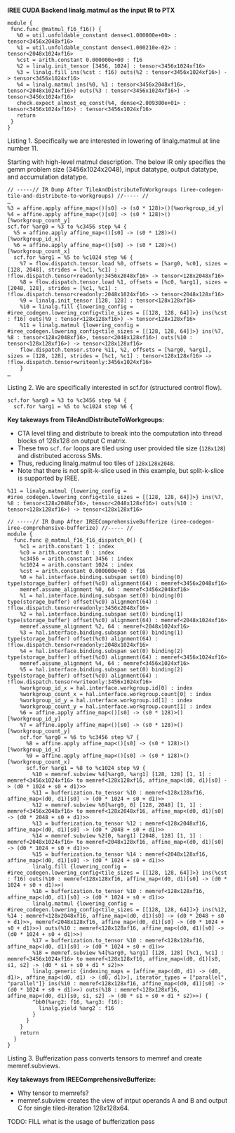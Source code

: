 **IREE CUDA Backend linalg.matmul as the input IR to PTX**

```mlir
module {
 func.func @matmul_f16_f16() {
   %0 = util.unfoldable_constant dense<1.000000e+00> : tensor<3456x2048xf16>
   %1 = util.unfoldable_constant dense<1.000210e-02> : tensor<2048x1024xf16>
   %cst = arith.constant 0.000000e+00 : f16
   %2 = linalg.init_tensor [3456, 1024] : tensor<3456x1024xf16>
   %3 = linalg.fill ins(%cst : f16) outs(%2 : tensor<3456x1024xf16>) -> tensor<3456x1024xf16>
   %4 = linalg.matmul ins(%0, %1 : tensor<3456x2048xf16>, tensor<2048x1024xf16>) outs(%3 : tensor<3456x1024xf16>) -> tensor<3456x1024xf16>
   check.expect_almost_eq_const(%4, dense<2.009380e+01> : tensor<3456x1024xf16>) : tensor<3456x1024xf16>
   return
 }
}
```
Listing 1. Specifically we are interested in lowering of linalg.matmul at line number 11.

Starting with high-level matmul description. The below IR only specifies the gemm problem size (3456x1024x2048), input datatype,
output datatype, and accumulation datatype.


```mlir
// -----// IR Dump After TileAndDistributeToWorkgroups (iree-codegen-tile-and-distribute-to-workgroups) //----- //
…
%3 = affine.apply affine_map<()[s0] -> (s0 * 128)>()[%workgroup_id_y]
%4 = affine.apply affine_map<()[s0] -> (s0 * 128)>()[%workgroup_count_y]
scf.for %arg0 = %3 to %c3456 step %4 {
  %5 = affine.apply affine_map<()[s0] -> (s0 * 128)>()[%workgroup_id_x]
  %6 = affine.apply affine_map<()[s0] -> (s0 * 128)>()[%workgroup_count_x]
  scf.for %arg1 = %5 to %c1024 step %6 {
    %7 = flow.dispatch.tensor.load %0, offsets = [%arg0, %c0], sizes = [128, 2048], strides = [%c1, %c1] : !flow.dispatch.tensor<readonly:3456x2048xf16> -> tensor<128x2048xf16>
    %8 = flow.dispatch.tensor.load %1, offsets = [%c0, %arg1], sizes = [2048, 128], strides = [%c1, %c1] : !flow.dispatch.tensor<readonly:2048x1024xf16> -> tensor<2048x128xf16>
    %9 = linalg.init_tensor [128, 128] : tensor<128x128xf16>
    %10 = linalg.fill {lowering_config = #iree_codegen.lowering_config<tile_sizes = [[128, 128, 64]]>} ins(%cst : f16) outs(%9 : tensor<128x128xf16>) -> tensor<128x128xf16>
    %11 = linalg.matmul {lowering_config = #iree_codegen.lowering_config<tile_sizes = [[128, 128, 64]]>} ins(%7, %8 : tensor<128x2048xf16>, tensor<2048x128xf16>) outs(%10 : tensor<128x128xf16>) -> tensor<128x128xf16>
    flow.dispatch.tensor.store %11, %2, offsets = [%arg0, %arg1], sizes = [128, 128], strides = [%c1, %c1] : tensor<128x128xf16> -> !flow.dispatch.tensor<writeonly:3456x1024xf16>
    }
…
```
Listing 2. We are specifically interested in scf.for (structured control flow). 

```mlir
scf.for %arg0 = %3 to %c3456 step %4 {
  scf.for %arg1 = %5 to %c1024 step %6 {
```

**Key takeways from TileAndDistributeToWorkgroups:**
- CTA level tiling and distribute to break into the computation into thread blocks of 128x128 on output C matrix.
- These two `scf.for` loops are tiled using user provided tile size (`128x128`) and distributed accross SMs. 
- Thus, reducing linalg.matmul too tiles of `128x128x2048`.
- Note that there is not split-k-slice used in this example, but split-k-slice is supported by IREE.

```mlir
%11 = linalg.matmul {lowering_config = #iree_codegen.lowering_config<tile_sizes = [[128, 128, 64]]>} ins(%7, %8 : tensor<128x2048xf16>, tensor<2048x128xf16>) outs(%10 : tensor<128x128xf16>) -> tensor<128x128xf16>
```

```mlir
// -----// IR Dump After IREEComprehensiveBufferize (iree-codegen-iree-comprehensive-bufferize) //----- //
module {
  func.func @_matmul_f16_f16_dispatch_0() {
    %c1 = arith.constant 1 : index
    %c0 = arith.constant 0 : index
    %c3456 = arith.constant 3456 : index
    %c1024 = arith.constant 1024 : index
    %cst = arith.constant 0.000000e+00 : f16
    %0 = hal.interface.binding.subspan set(0) binding(0) type(storage_buffer) offset(%c0) alignment(64) : memref<3456x2048xf16>
    memref.assume_alignment %0, 64 : memref<3456x2048xf16>
    %1 = hal.interface.binding.subspan set(0) binding(0) type(storage_buffer) offset(%c0) alignment(64) : !flow.dispatch.tensor<readonly:3456x2048xf16>
    %2 = hal.interface.binding.subspan set(0) binding(1) type(storage_buffer) offset(%c0) alignment(64) : memref<2048x1024xf16>
    memref.assume_alignment %2, 64 : memref<2048x1024xf16>
    %3 = hal.interface.binding.subspan set(0) binding(1) type(storage_buffer) offset(%c0) alignment(64) : !flow.dispatch.tensor<readonly:2048x1024xf16>
    %4 = hal.interface.binding.subspan set(0) binding(2) type(storage_buffer) offset(%c0) alignment(64) : memref<3456x1024xf16>
    memref.assume_alignment %4, 64 : memref<3456x1024xf16>
    %5 = hal.interface.binding.subspan set(0) binding(2) type(storage_buffer) offset(%c0) alignment(64) : !flow.dispatch.tensor<writeonly:3456x1024xf16>
    %workgroup_id_x = hal.interface.workgroup.id[0] : index
    %workgroup_count_x = hal.interface.workgroup.count[0] : index
    %workgroup_id_y = hal.interface.workgroup.id[1] : index
    %workgroup_count_y = hal.interface.workgroup.count[1] : index
    %6 = affine.apply affine_map<()[s0] -> (s0 * 128)>()[%workgroup_id_y]
    %7 = affine.apply affine_map<()[s0] -> (s0 * 128)>()[%workgroup_count_y]
    scf.for %arg0 = %6 to %c3456 step %7 {
      %8 = affine.apply affine_map<()[s0] -> (s0 * 128)>()[%workgroup_id_x]
      %9 = affine.apply affine_map<()[s0] -> (s0 * 128)>()[%workgroup_count_x]
      scf.for %arg1 = %8 to %c1024 step %9 {
        %10 = memref.subview %4[%arg0, %arg1] [128, 128] [1, 1] : memref<3456x1024xf16> to memref<128x128xf16, affine_map<(d0, d1)[s0] -> (d0 * 1024 + s0 + d1)>>
        %11 = bufferization.to_tensor %10 : memref<128x128xf16, affine_map<(d0, d1)[s0] -> (d0 * 1024 + s0 + d1)>>
        %12 = memref.subview %0[%arg0, 0] [128, 2048] [1, 1] : memref<3456x2048xf16> to memref<128x2048xf16, affine_map<(d0, d1)[s0] -> (d0 * 2048 + s0 + d1)>>
        %13 = bufferization.to_tensor %12 : memref<128x2048xf16, affine_map<(d0, d1)[s0] -> (d0 * 2048 + s0 + d1)>>
        %14 = memref.subview %2[0, %arg1] [2048, 128] [1, 1] : memref<2048x1024xf16> to memref<2048x128xf16, affine_map<(d0, d1)[s0] -> (d0 * 1024 + s0 + d1)>>
        %15 = bufferization.to_tensor %14 : memref<2048x128xf16, affine_map<(d0, d1)[s0] -> (d0 * 1024 + s0 + d1)>>
        linalg.fill {lowering_config = #iree_codegen.lowering_config<tile_sizes = [[128, 128, 64]]>} ins(%cst : f16) outs(%10 : memref<128x128xf16, affine_map<(d0, d1)[s0] -> (d0 * 1024 + s0 + d1)>>)
        %16 = bufferization.to_tensor %10 : memref<128x128xf16, affine_map<(d0, d1)[s0] -> (d0 * 1024 + s0 + d1)>>
        linalg.matmul {lowering_config = #iree_codegen.lowering_config<tile_sizes = [[128, 128, 64]]>} ins(%12, %14 : memref<128x2048xf16, affine_map<(d0, d1)[s0] -> (d0 * 2048 + s0 + d1)>>, memref<2048x128xf16, affine_map<(d0, d1)[s0] -> (d0 * 1024 + s0 + d1)>>) outs(%10 : memref<128x128xf16, affine_map<(d0, d1)[s0] -> (d0 * 1024 + s0 + d1)>>)
        %17 = bufferization.to_tensor %10 : memref<128x128xf16, affine_map<(d0, d1)[s0] -> (d0 * 1024 + s0 + d1)>>
        %18 = memref.subview %4[%arg0, %arg1] [128, 128] [%c1, %c1] : memref<3456x1024xf16> to memref<128x128xf16, affine_map<(d0, d1)[s0, s1, s2] -> (d0 * s1 + s0 + d1 * s2)>>
        linalg.generic {indexing_maps = [affine_map<(d0, d1) -> (d0, d1)>, affine_map<(d0, d1) -> (d0, d1)>], iterator_types = ["parallel", "parallel"]} ins(%10 : memref<128x128xf16, affine_map<(d0, d1)[s0] -> (d0 * 1024 + s0 + d1)>>) outs(%18 : memref<128x128xf16, affine_map<(d0, d1)[s0, s1, s2] -> (d0 * s1 + s0 + d1 * s2)>>) {
        ^bb0(%arg2: f16, %arg3: f16):
          linalg.yield %arg2 : f16
        }
      }
    }
    return
  }
}
```
Listing 3. Bufferization pass converts tensors to memref and create memref.subviews.

**Key takeways from IREEComprehensiveBufferize:**
- Why tensor to memrefs?
- memref.subview creates the view of intput operands A and B and output C for single tiled-iteration 128x128x64.

TODO: FILL what is the usage of bufferization pass



